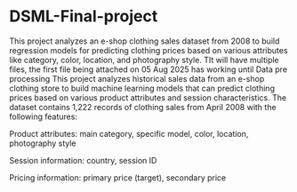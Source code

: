 # DSML-Final-project
This project analyzes an e-shop clothing sales dataset from 2008 to build regression models for predicting clothing prices based on various attributes like category, color, location, and photography style. TIt will have multiple files, the first file being attached on 05 Aug 2025 has working until Data pre processing
This project analyzes historical sales data from an e-shop clothing store to build machine learning models that can predict clothing prices based on various product attributes and session characteristics. The dataset contains 1,222 records of clothing sales from April 2008 with the following features:

Product attributes: main category, specific model, color, location, photography style

Session information: country, session ID

Pricing information: primary price (target), secondary price
